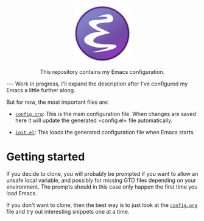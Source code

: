 <p align="center"><img src="assets/images/emacs-logo.png" width=150 height=150/></p>
<p align="center">This repository contains my Emacs configuration.</p>
---
Work in progress, I'll expand the description after I've configured my Emacs a little further along.

But for now, the most important files are:

* [`config.org`](https://github.com/greensponge/.emacs.d/blob/master/config.org/):
 This is the main configuration file. When changes are saved here it will update the generated =config.el= file automatically.

* [`init.el`](https://github.com/greensponge/.emacs.d/blob/master/init.el/):
  This loads the generated configuration file when Emacs starts.

# Getting started
If you decide to clone, you will probably be prompted if you want to allow an unsafe local variable, and possibly for missing GTD files depending on your environment. The prompts should in this case only happen the first time you load Emacs. 

If you don't want to clone, then the best way is to just look at the [`config.org`](https://github.com/greensponge/.emacs.d/blob/master/config.org/) file and try out interesting snippets one at a time.
